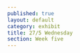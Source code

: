 ```yaml
---
published: true
layout: default
category: exhibit
title: 27/5 Wednesday
section: Week five
---
```


<img src="">
<br><br>
<br><br>
<br><br>
<br><br>
